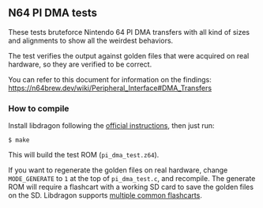 ## N64 PI DMA tests

These tests bruteforce Nintendo 64 PI DMA transfers with all kind of sizes and
alignments to show all the weirdest behaviors.

The test verifies the output against golden files that were acquired on real
hardware, so they are verified to be correct.

You can refer to this document for information on the findings:
https://n64brew.dev/wiki/Peripheral_Interface#DMA_Transfers

### How to compile

Install libdragon following the [official instructions](https://github.com/DragonMinded/libdragon/wiki/Installing-libdragon),
then just run:

	$ make

This will build the test ROM (`pi_dma_test.z64`). 

If you want to regenerate the golden files on real hardware, change
`MODE_GENERATE` to `1` at the top of `pi_dma_test.c`, and recompile. The generate
ROM will require a flashcart with a working SD card to save the golden
files on the SD. Libdragon supports [multiple common flashcarts](https://libdragon.dev/ref/debug_8h.html#a0974ce77d8c1dfa23bef46c52365e545).
